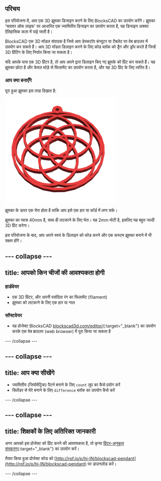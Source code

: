## परिचय

इस परियोजना में, आप एक 3D झुमका डिजाइन करने के लिए BlocksCAD का उपयोग करेंगे। झुमका 'फ्लावर ऑफ लाइफ' पर आधारित एक ज्यामितीय डिजाइन का उपयोग करता है, यह डिजाइन अक्सर ऐतिहासिक कला में पाई जाती है।

BlocksCAD एक 3D मॉडल संपादक है जिसे आप डेस्कटॉप कंप्यूटर या टैबलेट पर वेब ब्राउज़र में उपयोग कर सकते हैं। आप 3D मॉडल डिज़ाइन करने के लिए कोड ब्लॉक को ड्रैग और ड्रॉप करते हैं जिन्हें 3D प्रिंटिंग के लिए निर्यात किया जा सकता है।

यदि आपके पास एक 3D प्रिंटर है, तो आप अपने द्वारा डिज़ाइन किए गए झुमके को प्रिंट कर सकते हैं। यह झुमका छोटा है और केवल थोड़े से फिलामेंट का उपयोग करता है, और यह 3D प्रिंट के लिए त्वरित है।

### आप क्या बनाएँगे

पूरा हुआ झुमका इस तरह दिखता है:

![स्क्रीनशॉट](images/pendant-finished.png)

झुमका के ऊपर एक घेरा होता है ताकि आप इसे एक हार या कॉर्ड में लगा सके।

झुमका का व्यास 40mm है, साथ ही लटकाने के लिए घेरा। यह 2mm मोटी है, इसलिए यह बहुत जल्दी 3D प्रिंट करेगा।

इस परियोजना के बाद, आप अपने स्वयं के डिज़ाइन को कोड करने और एक कस्टम झुमका बनाने में भी सक्षम होंगे।

--- collapse ---
---
title: आपको किन चीजों की आवश्यकता होगी
---

### हार्डवेयर

+ एक 3D प्रिंटर, और अपनी पसंदिता रंग का फिलामेंट (filament)
+ झुमका को लटकाने के लिए एक हार या नाल

### सॉफ्टवेयर

+ यह प्रोजेक्ट BlocksCAD [blockscad3d.com/editor/](https://www.blockscad3d.com/editor){:target="_blank"} का उपयोग करके एक वेब ब्राउज़र (web browser) में पूरा किया जा सकता है

--- /collapse ---

--- collapse ---
---
title: आप क्या सीखेंगे
---

+ ज्यामितीय (जियोमेट्रिक) पैटर्न बनाने के लिए `count` लूप का कैसे प्रयोग करें
+ सिलेंडर से घेरे बनाने के लिए `difference` ब्लॉक का उपयोग कैसे करें

--- /collapse ---

--- collapse ---
---
title: शिक्षकों के लिए अतिरिक्त जानकारी
---

अगर आपको इस प्रोजेक्ट को प्रिंट करने की आवश्यकता है, तो कृप्या [प्रिंटर-अनुकूल संस्करण](https://projects.raspberrypi.org/hi-IN/projects/blockscad-pendant/print){:target="_blank"} का उपयोग करें।

तैयार किया हुआ प्रोजेक्ट कोड को [http://rpf.io/p/hi-IN/blockscad-pendant](http://rpf.io/p/hi-IN/blockscad-pendant) पर डाउनलोड करें।

--- /collapse ---

